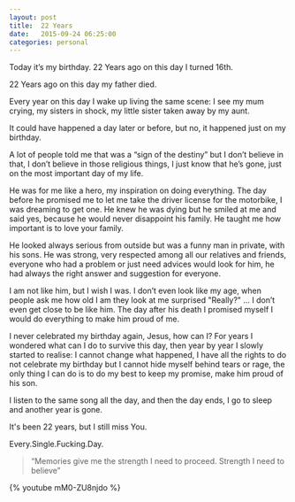 ```yaml
---
layout: post
title:  22 Years
date:   2015-09-24 06:25:00
categories: personal
---
```


Today it’s my birthday. 22 Years ago on this day I turned 16th. 

22 Years ago on this day my father died.

Every year on this day I wake up living the same scene: 
I see my mum crying, my sisters in shock, my  little sister taken  away by my aunt.

It could have happened a day later or before, but no, it happened just on my birthday.

A lot of people told me that was a “sign of the destiny” but I don’t believe in that,  I don’t believe in those religious things, I just know that he’s gone, just on the most important day of my life. 

He was for me like a hero, my inspiration on doing everything. The day before he promised me to let me take the driver license for the motorbike, I was dreaming to get one. He knew he was dying but he smiled at me and said yes, because he would never disappoint his family. 
He taught me how important is to love your family. 
 
He looked always serious from outside but was a funny man in private, with his sons. He was strong, very respected among all our relatives and friends, everyone who had a problem or just need advices would look for him, he had always the right answer and suggestion for everyone. 

I am not like him, but I wish I was. I don’t even look like my age, when people ask me how old I am they look at me surprised "Really?" ... I don’t even get close to be like him. The day after his death I promised myself I would do everything to make him proud of me.

I never celebrated my birthday again, Jesus, how can I? For years I wondered what can I do to survive this day, then year by year I  slowly started to realise:
I cannot change what happened, I have all the rights to do not celebrate my birthday but I cannot hide myself behind tears or rage, the only thing I can do is to do my best to keep my promise, make him proud of his son.

I listen to the same song all the day, and then the day ends, I go to sleep and another year is gone. 

It's been 22 years, but I still miss You. 

Every.Single.Fucking.Day.

> “Memories give me the strength I need to proceed. Strength I need to believe” 
 
{% youtube mM0-ZU8njdo %}
